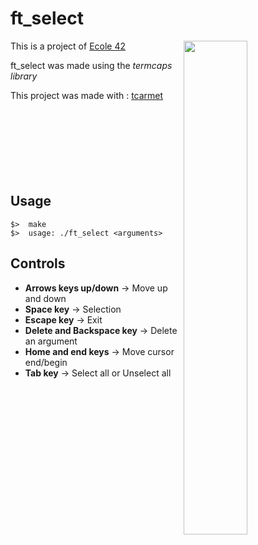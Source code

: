 # ft_select

<img align="right"  src="http://i.imgur.com/Vcrznvu.png" width="45%" />
This is a project of <a href="https://42.fr" target="_blank" >Ecole 42</a>

ft_select was made using the _termcaps_ _library_ 


This project was made with : <a href="https://github.com/tcarmet" target="_blank" >tcarmet</a>
<br /><br /><br /><br /><br /><br /><br /><br />
## Usage
	$>  make
	$>  usage: ./ft_select <arguments>

## Controls

<ul>
<li><strong>Arrows keys up/down</strong> -> Move up and down</li>
<li><strong>Space key</strong> -> Selection</li>
<li><strong>Escape key</strong> -> Exit</li>
<li><strong>Delete and Backspace key</strong> -> Delete an argument</li>
<li><strong>Home and end keys</strong> -> Move cursor end/begin</li>
<li><strong>Tab key</strong> -> Select all or Unselect all</li>
</ul>
